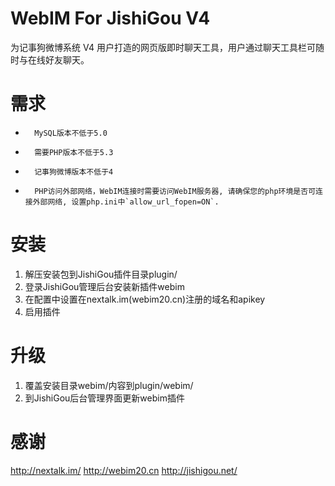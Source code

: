 WebIM For JishiGou V4
=====================

为记事狗微博系统 V4 用户打造的网页版即时聊天工具，用户通过聊天工具栏可随时与在线好友聊天。

需求
====

*       MySQL版本不低于5.0
*       需要PHP版本不低于5.3
*       记事狗微博版本不低于4
*       PHP访问外部网络，WebIM连接时需要访问WebIM服务器, 请确保您的php环境是否可连接外部网络, 设置php.ini中`allow_url_fopen=ON`.

安装
====

1.	解压安装包到JishiGou插件目录plugin/
2.	登录JishiGou管理后台安装新插件webim
3.	在配置中设置在nextalk.im(webim20.cn)注册的域名和apikey
4.	启用插件

升级
====

1.	覆盖安装目录webim/内容到plugin/webim/
2.	到JishiGou后台管理界面更新webim插件

感谢
====

http://nextalk.im/
http://webim20.cn
http://jishigou.net/
